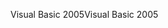<span data-ttu-id="675a4-101">Visual Basic 2005</span><span class="sxs-lookup"><span data-stu-id="675a4-101">Visual Basic 2005</span></span>